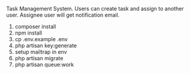 Task Management System. Users can create task and assign to another user. Assignee user will get notification email.

1. composer install
2. npm install
3. cp .env.example .env
4. php artisan key:generate
5. setup mailtrap in env
6. php artisan migrate
7. php artisan queue:work
